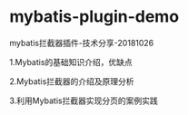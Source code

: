 # mybatis-plugin-demo
mybatis拦截器插件-技术分享-20181026

1.Mybatis的基础知识介绍，优缺点

2.Mybatis拦截器的介绍及原理分析

3.利用Mybatis拦截器实现分页的案例实践